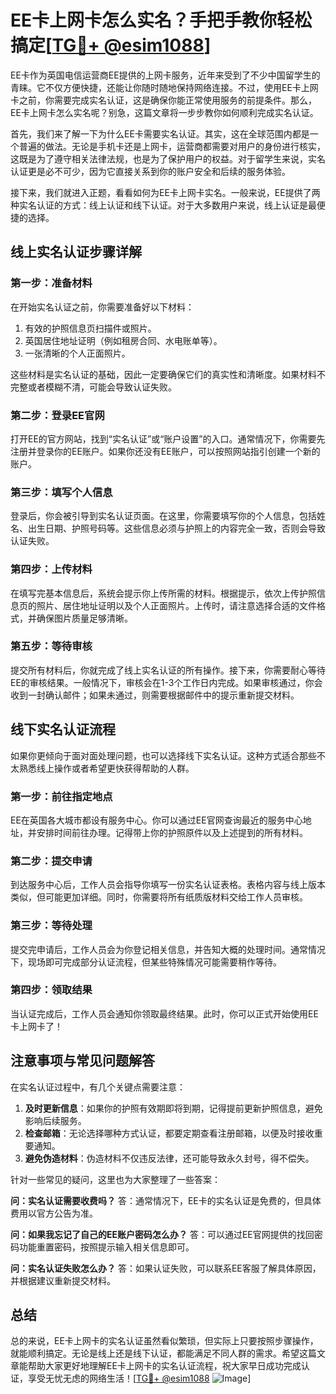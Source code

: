 # EE卡上网卡怎么实名？手把手教你轻松搞定[[TG💪+ @esim1088](https://t.me/s/esim1088)]

EE卡作为英国电信运营商EE提供的上网卡服务，近年来受到了不少中国留学生的青睐。它不仅方便快捷，还能让你随时随地保持网络连接。不过，使用EE卡上网卡之前，你需要完成实名认证，这是确保你能正常使用服务的前提条件。那么，EE卡上网卡怎么实名呢？别急，这篇文章将一步步教你如何顺利完成实名认证。

首先，我们来了解一下为什么EE卡需要实名认证。其实，这在全球范围内都是一个普遍的做法。无论是手机卡还是上网卡，运营商都需要对用户的身份进行核实，这既是为了遵守相关法律法规，也是为了保护用户的权益。对于留学生来说，实名认证更是必不可少，因为它直接关系到你的账户安全和后续的服务体验。

接下来，我们就进入正题，看看如何为EE卡上网卡实名。一般来说，EE提供了两种实名认证的方式：线上认证和线下认证。对于大多数用户来说，线上认证是最便捷的选择。

## 线上实名认证步骤详解

### 第一步：准备材料
在开始实名认证之前，你需要准备好以下材料：
1. 有效的护照信息页扫描件或照片。
2. 英国居住地址证明（例如租房合同、水电账单等）。
3. 一张清晰的个人正面照片。

这些材料是实名认证的基础，因此一定要确保它们的真实性和清晰度。如果材料不完整或者模糊不清，可能会导致认证失败。

### 第二步：登录EE官网
打开EE的官方网站，找到“实名认证”或“账户设置”的入口。通常情况下，你需要先注册并登录你的EE账户。如果你还没有EE账户，可以按照网站指引创建一个新的账户。

### 第三步：填写个人信息
登录后，你会被引导到实名认证页面。在这里，你需要填写你的个人信息，包括姓名、出生日期、护照号码等。这些信息必须与护照上的内容完全一致，否则会导致认证失败。

### 第四步：上传材料
在填写完基本信息后，系统会提示你上传所需的材料。根据提示，依次上传护照信息页的照片、居住地址证明以及个人正面照片。上传时，请注意选择合适的文件格式，并确保图片质量足够清晰。

### 第五步：等待审核
提交所有材料后，你就完成了线上实名认证的所有操作。接下来，你需要耐心等待EE的审核结果。一般情况下，审核会在1-3个工作日内完成。如果审核通过，你会收到一封确认邮件；如果未通过，则需要根据邮件中的提示重新提交材料。

## 线下实名认证流程

如果你更倾向于面对面处理问题，也可以选择线下实名认证。这种方式适合那些不太熟悉线上操作或者希望更快获得帮助的人群。

### 第一步：前往指定地点
EE在英国各大城市都设有服务中心。你可以通过EE官网查询最近的服务中心地址，并安排时间前往办理。记得带上你的护照原件以及上述提到的所有材料。

### 第二步：提交申请
到达服务中心后，工作人员会指导你填写一份实名认证表格。表格内容与线上版本类似，但可能更加详细。同时，你需要将所有纸质版材料交给工作人员审核。

### 第三步：等待处理
提交完申请后，工作人员会为你登记相关信息，并告知大概的处理时间。通常情况下，现场即可完成部分认证流程，但某些特殊情况可能需要稍作等待。

### 第四步：领取结果
当认证完成后，工作人员会通知你领取最终结果。此时，你可以正式开始使用EE卡上网卡了！

## 注意事项与常见问题解答

在实名认证过程中，有几个关键点需要注意：

1. **及时更新信息**：如果你的护照有效期即将到期，记得提前更新护照信息，避免影响后续服务。
2. **检查邮箱**：无论选择哪种方式认证，都要定期查看注册邮箱，以便及时接收重要通知。
3. **避免伪造材料**：伪造材料不仅违反法律，还可能导致永久封号，得不偿失。

针对一些常见的疑问，这里也为大家整理了一些答案：

**问：实名认证需要收费吗？**
答：通常情况下，EE卡的实名认证是免费的，但具体费用以官方公告为准。

**问：如果我忘记了自己的EE账户密码怎么办？**
答：可以通过EE官网提供的找回密码功能重置密码，按照提示输入相关信息即可。

**问：实名认证失败怎么办？**
答：如果认证失败，可以联系EE客服了解具体原因，并根据建议重新提交材料。

## 总结

总的来说，EE卡上网卡的实名认证虽然看似繁琐，但实际上只要按照步骤操作，就能顺利搞定。无论是线上还是线下认证，都能满足不同人群的需求。希望这篇文章能帮助大家更好地理解EE卡上网卡的实名认证流程，祝大家早日成功完成认证，享受无忧无虑的网络生活！[[TG💪+ @esim1088](https://t.me/s/esim1088) ![Image](https://i.postimg.cc/4NQfJmqS/Snipaste-2025-05-13-00-14-12.png)]
